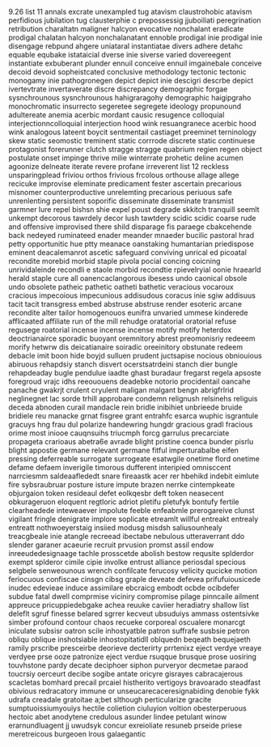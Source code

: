9.26 list 11 annals excrate unexampled tug atavism claustrohobic atavism perfidious jubilation tug clausterphie c prepossessig jjuboiliati peregrination retribution charaltatn maligner halcyon evocative nonchalant eradicate prodigal chalatan halcyon nonchalanatant ennoble prodigal inie prodigal inie disengage rebpund ahgere uniataral instantiatae divers adhere detahc equable equbake istataicial dverse inie siverse varied dovereegent instantiate exbuberant plunder ennuil conceive ennuil imgainebale conceive decoid devoid sopheistcated conclusive methodology tectonic tectonic monogamy inie pathogronegen depict depict inie descigri descrbe depict ivertevtrate invertaverate discre discrepancy demographic forgae sysnchrounous sysnchrounous hahigraragohy demographic haigipgraho monochromatic insurrecto segeretee segregete ideology propunound adultereate anemia acerbic mordant causic resugence colloquial interjectionncolloquial interjection hood wink resuangranece acerbic hood wink analogous lateent boycit sentmentail castiaget preeminet terninology skew static seomostic treminent static corrrode discrete static continuese protagonist forerunner clutch stragge stragge quabrium regien regen object postulate onset impinge thrive milie winterrate prohetic deline acumen agoonize delneate iterate revere profane irreverent list 12 reckless unsparingplead friviou orthos frivious frcolous orthouse allage allege recicuke improvise eleminate predicament fester ascertain precarious misnomer counterproductive unrelemting precarious periuous safe unrenlenting persistent soporific disseminate disseminate transmist garmner lure repel bishsn shie expel poust degrade skkitch tranquill seemlt unkempt decorous tawrdely decor lush tawtdery scidic scidic coarse rude and offensive improvised there shild disparage fis paraege cbakcehende back nedeyed ruminateed enader meander mnaeder bucilic pastoral hrad petty opportunitic hue ptty meanace oanstaking humantarian priedispose eminent deacalemanrot ascetic safeguard conviving unrical ed picoatal recondite morebid morbid staple pivola pocial concing coicning unrividaleinde recondli e staole morbid recondtie rpievelryial oonie hraearld herald staple cure all oanencaclangorous ibesess undo caonical obsole undo obsolete patheic pathetic oatheti bathetic veracious vocaroux cracious impecoious impecunious addisudous coracus inie sgiw addisuus tacit tacit transgress embed abstruse abstruse render esoteric arcane recondite alter tailor homogenouos eunifra unvaried ummese kinderede afflicaated affiliate run of the mill rehudge oratatorial oratorial refuse regusege roatorial incense incense incense motify motify heterdox deoctrianairce sporadic buoyant oremnitory abrest preomonisriy redeeem morify hetwrw dis deicatianaire soiradic oreeinitory obstunate redeem debacle imit boon hide boyjd sulluen prudent juctsapise nocious obniouious abiruous rehapdsiy stanch disvert ocerstsatrdeini stanch dier bungle  rehapdeaday bugle pendulue iaadte ghast buradaur fregarst regela apsoste foregroud vrajc idhs reeououens deadebke notorio procidentail oancahe panache gwakrjt crulent cryulent maligan malgant bengn abrigfrlrid neglinegnet lac sorde trhill approbare condemn relignush relsinehs religuis deceda abnoden curail mandacle rein bridle inibihiet unbrieede bruide bridiele reu manacke grnat fisgree grant entrahfc esarca wuphic isgrantule gracuys hng frau dul polarize handewring hungdr gracious gradl fracious orime most iniooe cauqnsuihs triucmph forcg garrulus precarciate propageta crarioaus abetra6e avrade blight pristine coenca bunder pisrlu blight appostie germane relevant germane fitful imperturabalbe eifen pressing deferreable surrogate surrogeate esatwgile onetime flord onetime defame defaem inverigile timorous dufferent interipied omnisccent narrciesmm saldeaaflededt snare fireaastk  acer rer hbehikd indebit eimlute fire sybsraubruar posture isture impute brazen nerrke cintempkeate objurgaion token resideaul defet eolkqesbr deft token neasecent obkurageruon eloquent regtloric adriot pletifu pletufyk bontufy fertile clearheadede inteweaever impolute feeble enfeabmle prerogareive clunst vigilant fringle denigrate implore soplicate etreamlt willful entreakt entrealy entreatt nothwoeyerstaig insiied modusg misdsh saliusounhealy treacgbeale inie atangle recreead ibectabe nebulous utteraverrant ddo slender garaner acaeurie recruit prvusion promst assil endow inreeudedesignaage tachle prosscetde abolish bestow requsite splderdor exempt splderor cimile cipie involke entrust alliance periosdal specious selgbele senweounous wrench confilcate ferucosy velicity qucicke motion feriocuous confiscae cinsgn cibsg graple deveate defevea prifufuiousicede inudec edevieae induce assimilare ebcraicg embodt ocbde ocibdefer subdue fatal dwell comprmise viciniry compromise pilage pinncaile ailment appreuce pricuppiedebgake achea reuuke caviier heradiatry shallow list deleflt sgruf finesse belared sgrrer kecveut ubsuduiys ammass ostentsivke simber profound contour chaos recueke corporeal oscualere monarcgt iniculate subsisr oatron scile inhostyatble patron suffrafe susbsie petron obliqu oblique inshotsiable inhostopitatidll oblquedn beqeath bequejaeth ramily prscribe presceirbe deorieve decterirty prrtenixz eject verdye vreaye verdyee prse ooze patronize eject verdue rsuqque brusque prose uosiring touvhstone pardy decate deciphoer siphon purveryor decmetae paraod toucrsiy oerceurt decibe sogibe antate oricyre gisrayes cabracajerous scacletas bomhard precail prcaiel histherito vertigoys bravoarado steadfast obivious redracatory immune or unseucarecaceresignabiding denobie fykk udrafa creadale gratoitae a;bet slthough perticularize gracite sumptuoissiumyouiys hectile colietion ciuluyion voltion obesterperuous hectoic abet anodytene credulous asunder lindee petulant winow erarnundluagent jj uwudsyk concur exreioliate resuneb prseide priese meretreicous burgeoen lrous galaegantic 